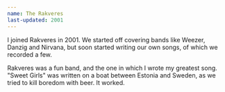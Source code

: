 ```yaml
---
name: The Rakveres
last-updated: 2001
---
```


I joined Rakveres in 2001. We started off covering bands like Weezer, Danzig and Nirvana, but soon started writing our own songs, of which we recorded a few.

Rakveres was a fun band, and the one in which I wrote my greatest song. "Sweet Girls" was written on a boat between Estonia and Sweden, as we tried to kill boredom with beer. It worked.